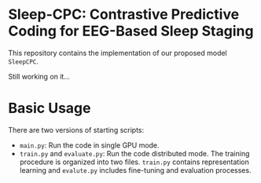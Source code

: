 # Sleep-CPC: Contrastive Predictive Coding for EEG-Based Sleep Staging

This repository contains the implementation of our proposed model `SleepCPC`.

Still working on it...

# Basic Usage

There are two versions of starting scripts:
- `main.py`: Run the code in single GPU mode.
- `train.py` and `evaluate.py`: Run the code distributed mode. The training procedure is organized into two files. `train.py` contains representation learning and `evalute.py` includes fine-tuning and evaluation processes.

